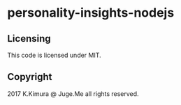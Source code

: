 # personality-insights-nodejs

## Licensing

This code is licensed under MIT.

## Copyright

2017 K.Kimura @ Juge.Me all rights reserved.

